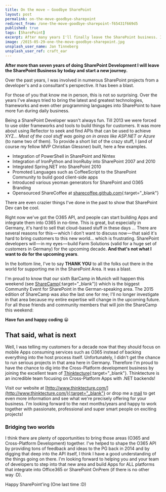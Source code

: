 ```yaml
---
title: On the move — Goodbye SharePoint
layout: post
permalink: on-the-move-goodbye-sharepoint
redirect_from: /one-the-move-goodbye-sharepoint-f65431f669d5
published: true
tags: [SharePoint]
excerpt: After many years I'll finally leave the SharePoint business. In this article I'm sharing some of the reasons.
image: /2015-05-29-one-the-move-goodbye-sharepoint.jpg
unsplash_user_name: Jan Tinneberg
unsplash_user_ref: craft_ear
---
```


**After more than seven years of doing SharePoint Development I will leave the SharePoint Business by today and start a new journey.**

Over the past years, I was involved in numerous SharePoint projects from a developer's and a consultant's perspective. It has been a blast.

For those of you that know me in person, this is not so surprising. Over the years I've always tried to bring the latest and greatest technologies, frameworks and even other programming languages into SharePoint to have more fun during daily business.

Being a SharePoint Developer wasn't always fun. Till 2013 we were forced to use older frameworks and tools to build things for customers. It was more about using Reflector to seek and find APIs that can be used to achieve XYZ… *Most of the cool stuff was going on in areas like ASP.NET or Azure* (to name two of them). To provide a short list of the crazy stuff, I (and of course my fellow MVP Christian Glessner) built, here a few examples.

- Integration of PowerShell in SharePoint and Nintex
- Integration of IronPython and IronRuby into SharePoint 2007 and 2010
- Integrated Spring.NET into SharePoint 2010
- Promoted Languages such as CoffeeScript to the SharePoint Community to build good client-side apps
- Introduced various yeoman generators for SharePoint and O365 Branding
- Opensourced ShareCoffee at [sharecoffee.github.com](http://sharecoffee.github.io/){:target="_blank"}

There are even crazier things I've done in the past to show that SharePoint Dev can be cool.

Right now we've got the O365 API, and people can start building Apps and integrate them into O365 in no-time. This is great, but especially in Germany, it's hard to sell that cloud-based stuff in these days … There are several reasons for this — which I don't want to discuss now — that said it's hard to bring customers to this new world… which is frustrating. SharePoint developers will — in my eyes — build Farm Solutions (valid for a huge set of customers in Germany) for the upcoming decade. **And that's not what I want to do for the upcoming years**.

In the bottom line, I've to say **THANK YOU** to all the folks out there in the world for supporting me in the SharePoint Area. It was a blast.

I'm proud to know that our sixth BarCamp in Munich will happen this weekend (see [ShareCamp](http://www.sharecamp.de){:target="_blank"}) which is the biggest Community Event for SharePoint in the German-speaking area. The 2015 edition of ShareCamp was also the last one for me; I'll no longer investigate in that area because my entire expertise will change in the upcoming future. For all those friends and community members that will join the ShareCamp this weekend:

**Have fun and happy coding** 😀

## That said, what is next

Well, I was telling my customers for a decade now that they should focus on mobile Apps consuming services such as O365 instead of backing everything into the host process itself. Unfortunately, I didn't get the chance to run serious projects in that area here in Germany. Therefore I'm proud to have the chance to dig into the Cross-Platform development business by joining the excellent team of [Thinktecture](http://www.thinktecture.com/){:target="_blank"}. Thinktecture is an incredible team focusing on Cross-Platform Apps with .NET backends!

Visit our website at [http://www.thinktecture.com/](http://www.thinktecture.com/){:target="_blank"} or drop me a [mail](mailto:thorsten.hans@gmail.com) to get even more information and see what we're precisely offering for your business. I'm looking forward to the next months/years and happy to work together with passionate, professional and super smart people on exciting projects!

### Bridging two worlds

I think there are plenty of opportunities to bring those areas (O365 and Cross-Platform Development) together. I've helped to shape the O365 API by providing tons of feedback and ideas to the PG back in 2014 and by digging that deep into the API itself, I think I have a good understanding of the things going on there. I'm looking forward to helping you and your team of developers to step into that new area and build Apps for ALL platforms that integrate into Office365 or SharePoint OnPrem (if there is no other way :D).

Happy SharePoint'ing (One last time :D)
